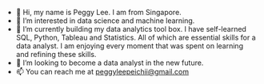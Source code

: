 - 👋 Hi, my name is Peggy Lee. I am from Singapore. 
- 👀 I’m interested in data science and machine learning. 
- 🌱 I’m currently building my data analytics tool box. I have self-learned SQL, Python, Tableau and Statistics. All of which are essential skills for a data analyst. I am enjoying every moment that was spent on learning and refining these skills. 
- 💞️ I’m looking to become a data analyst in the new future.
- 📫 You can reach me at peggyleepeichii@gmail.com

<!---
peggylearnstocode/peggylearnstocode is a ✨ special ✨ repository because its `README.md` (this file) appears on your GitHub profile.
You can click the Preview link to take a look at your changes.
--->
